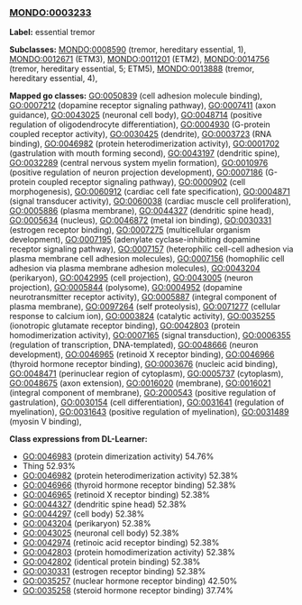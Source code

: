 
### [MONDO:0003233](http://purl.obolibrary.org/obo/MONDO_0003233)
**Label:** essential tremor

**Subclasses:** [MONDO:0008590](http://purl.obolibrary.org/obo/MONDO_0008590) (tremor, hereditary essential, 1), [MONDO:0012671](http://purl.obolibrary.org/obo/MONDO_0012671) (ETM3), [MONDO:0011201](http://purl.obolibrary.org/obo/MONDO_0011201) (ETM2), [MONDO:0014756](http://purl.obolibrary.org/obo/MONDO_0014756) (tremor, hereditary essential, 5; ETM5), [MONDO:0013888](http://purl.obolibrary.org/obo/MONDO_0013888) (tremor, hereditary essential, 4), 

**Mapped go classes:** [GO:0050839](http://purl.obolibrary.org/obo/GO_0050839) (cell adhesion molecule binding), [GO:0007212](http://purl.obolibrary.org/obo/GO_0007212) (dopamine receptor signaling pathway), [GO:0007411](http://purl.obolibrary.org/obo/GO_0007411) (axon guidance), [GO:0043025](http://purl.obolibrary.org/obo/GO_0043025) (neuronal cell body), [GO:0048714](http://purl.obolibrary.org/obo/GO_0048714) (positive regulation of oligodendrocyte differentiation), [GO:0004930](http://purl.obolibrary.org/obo/GO_0004930) (G-protein coupled receptor activity), [GO:0030425](http://purl.obolibrary.org/obo/GO_0030425) (dendrite), [GO:0003723](http://purl.obolibrary.org/obo/GO_0003723) (RNA binding), [GO:0046982](http://purl.obolibrary.org/obo/GO_0046982) (protein heterodimerization activity), [GO:0001702](http://purl.obolibrary.org/obo/GO_0001702) (gastrulation with mouth forming second), [GO:0043197](http://purl.obolibrary.org/obo/GO_0043197) (dendritic spine), [GO:0032289](http://purl.obolibrary.org/obo/GO_0032289) (central nervous system myelin formation), [GO:0010976](http://purl.obolibrary.org/obo/GO_0010976) (positive regulation of neuron projection development), [GO:0007186](http://purl.obolibrary.org/obo/GO_0007186) (G-protein coupled receptor signaling pathway), [GO:0000902](http://purl.obolibrary.org/obo/GO_0000902) (cell morphogenesis), [GO:0060912](http://purl.obolibrary.org/obo/GO_0060912) (cardiac cell fate specification), [GO:0004871](http://purl.obolibrary.org/obo/GO_0004871) (signal transducer activity), [GO:0060038](http://purl.obolibrary.org/obo/GO_0060038) (cardiac muscle cell proliferation), [GO:0005886](http://purl.obolibrary.org/obo/GO_0005886) (plasma membrane), [GO:0044327](http://purl.obolibrary.org/obo/GO_0044327) (dendritic spine head), [GO:0005634](http://purl.obolibrary.org/obo/GO_0005634) (nucleus), [GO:0046872](http://purl.obolibrary.org/obo/GO_0046872) (metal ion binding), [GO:0030331](http://purl.obolibrary.org/obo/GO_0030331) (estrogen receptor binding), [GO:0007275](http://purl.obolibrary.org/obo/GO_0007275) (multicellular organism development), [GO:0007195](http://purl.obolibrary.org/obo/GO_0007195) (adenylate cyclase-inhibiting dopamine receptor signaling pathway), [GO:0007157](http://purl.obolibrary.org/obo/GO_0007157) (heterophilic cell-cell adhesion via plasma membrane cell adhesion molecules), [GO:0007156](http://purl.obolibrary.org/obo/GO_0007156) (homophilic cell adhesion via plasma membrane adhesion molecules), [GO:0043204](http://purl.obolibrary.org/obo/GO_0043204) (perikaryon), [GO:0042995](http://purl.obolibrary.org/obo/GO_0042995) (cell projection), [GO:0043005](http://purl.obolibrary.org/obo/GO_0043005) (neuron projection), [GO:0005844](http://purl.obolibrary.org/obo/GO_0005844) (polysome), [GO:0004952](http://purl.obolibrary.org/obo/GO_0004952) (dopamine neurotransmitter receptor activity), [GO:0005887](http://purl.obolibrary.org/obo/GO_0005887) (integral component of plasma membrane), [GO:0097264](http://purl.obolibrary.org/obo/GO_0097264) (self proteolysis), [GO:0071277](http://purl.obolibrary.org/obo/GO_0071277) (cellular response to calcium ion), [GO:0003824](http://purl.obolibrary.org/obo/GO_0003824) (catalytic activity), [GO:0035255](http://purl.obolibrary.org/obo/GO_0035255) (ionotropic glutamate receptor binding), [GO:0042803](http://purl.obolibrary.org/obo/GO_0042803) (protein homodimerization activity), [GO:0007165](http://purl.obolibrary.org/obo/GO_0007165) (signal transduction), [GO:0006355](http://purl.obolibrary.org/obo/GO_0006355) (regulation of transcription, DNA-templated), [GO:0048666](http://purl.obolibrary.org/obo/GO_0048666) (neuron development), [GO:0046965](http://purl.obolibrary.org/obo/GO_0046965) (retinoid X receptor binding), [GO:0046966](http://purl.obolibrary.org/obo/GO_0046966) (thyroid hormone receptor binding), [GO:0003676](http://purl.obolibrary.org/obo/GO_0003676) (nucleic acid binding), [GO:0048471](http://purl.obolibrary.org/obo/GO_0048471) (perinuclear region of cytoplasm), [GO:0005737](http://purl.obolibrary.org/obo/GO_0005737) (cytoplasm), [GO:0048675](http://purl.obolibrary.org/obo/GO_0048675) (axon extension), [GO:0016020](http://purl.obolibrary.org/obo/GO_0016020) (membrane), [GO:0016021](http://purl.obolibrary.org/obo/GO_0016021) (integral component of membrane), [GO:2000543](http://purl.obolibrary.org/obo/GO_2000543) (positive regulation of gastrulation), [GO:0030154](http://purl.obolibrary.org/obo/GO_0030154) (cell differentiation), [GO:0031641](http://purl.obolibrary.org/obo/GO_0031641) (regulation of myelination), [GO:0031643](http://purl.obolibrary.org/obo/GO_0031643) (positive regulation of myelination), [GO:0031489](http://purl.obolibrary.org/obo/GO_0031489) (myosin V binding), 

**Class expressions from DL-Learner:**

- [GO:0046983](http://purl.obolibrary.org/obo/GO_0046983) (protein dimerization activity) 54.76%
- Thing 52.93%
- [GO:0046982](http://purl.obolibrary.org/obo/GO_0046982) (protein heterodimerization activity) 52.38%
- [GO:0046966](http://purl.obolibrary.org/obo/GO_0046966) (thyroid hormone receptor binding) 52.38%
- [GO:0046965](http://purl.obolibrary.org/obo/GO_0046965) (retinoid X receptor binding) 52.38%
- [GO:0044327](http://purl.obolibrary.org/obo/GO_0044327) (dendritic spine head) 52.38%
- [GO:0044297](http://purl.obolibrary.org/obo/GO_0044297) (cell body) 52.38%
- [GO:0043204](http://purl.obolibrary.org/obo/GO_0043204) (perikaryon) 52.38%
- [GO:0043025](http://purl.obolibrary.org/obo/GO_0043025) (neuronal cell body) 52.38%
- [GO:0042974](http://purl.obolibrary.org/obo/GO_0042974) (retinoic acid receptor binding) 52.38%
- [GO:0042803](http://purl.obolibrary.org/obo/GO_0042803) (protein homodimerization activity) 52.38%
- [GO:0042802](http://purl.obolibrary.org/obo/GO_0042802) (identical protein binding) 52.38%
- [GO:0030331](http://purl.obolibrary.org/obo/GO_0030331) (estrogen receptor binding) 52.38%
- [GO:0035257](http://purl.obolibrary.org/obo/GO_0035257) (nuclear hormone receptor binding) 42.50%
- [GO:0035258](http://purl.obolibrary.org/obo/GO_0035258) (steroid hormone receptor binding) 37.74%


